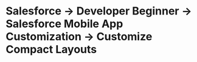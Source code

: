 # Salesforce -> Developer Beginner -> Salesforce Mobile App Customization -> Customize Compact Layouts
